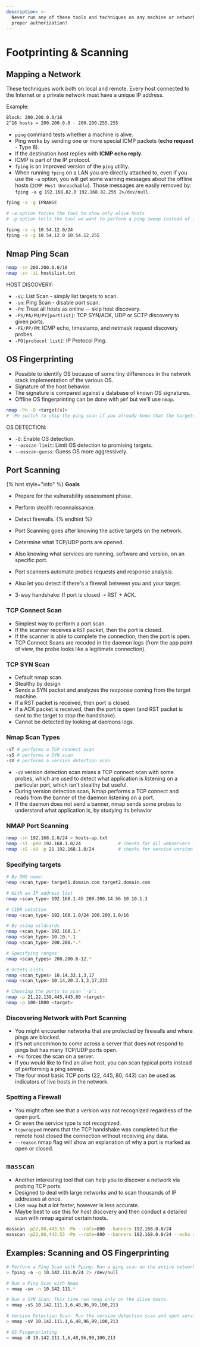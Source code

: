 ```yaml
---
description: >-
  Never run any of these tools and techniques on any machine or network without
  proper authorization!
---
```


# Footprinting & Scanning

## Mapping a Network

These techniques work both on local and remote. Every host connected to the Internet or a private network must have a unique IP address.

Example:

```bash
Block: 200.200.0.0/16
2^16 hosts = 200.200.0.0 - 200.200.255.255
```

* `ping` command tests whether a machine is alive.
* Ping works by sending one or more special ICMP packets \(**echo request** - Type 8\).
* If the destination host replies with **ICMP echo reply**.
* ICMP is part of the IP protocol.
* `fping` is an improved version of the `ping` utility.
* When running `fping` on a LAN you are directly attached to, even if you use the `-a` option, you will get some warning messages about the offline hosts \(`ICMP Host Unreachable`\). Those messages are easily removed by: `fping -a g 192.168.82.0 192.168.82.255 2>/dev/null`.

```bash
fping -a -g IPRANGE

# -a option forces the tool to show only alive hosts
# -g option tells the tool we want to perform a ping sweep instead of standard ping

fping -a -g 10.54.12.0/24
fping -a -g 10.54.12.0 10.54.12.255
```

## Nmap Ping Scan

```bash
nmap -sn 200.200.0.0/16
nmap -sn -iL hostilist.txt
```

HOST DISCOVERY:

* `-sL`: List Scan - simply list targets to scan.
* `-sn`: Ping Scan - disable port scan.
* `-Pn`: Treat all hosts as online -- skip host discovery.
* `-PS/PA/PU/PY[portlist]`: TCP SYN/ACK, UDP or SCTP discovery to given ports.
* `-PE/PP/PM`: ICMP echo, timestamp, and netmask request discovery probes.
* `-PO[protocol list]`: IP Protocol Ping.

## OS Fingerprinting

* Possible to identify OS because of some tiny differences in the network stack implementation of the various OS.
* Signature of the host behavior.
* The signature is compared against a database of known OS signatures.
* Offline OS fingerprinting can be done with `p0f` but we'll use `nmap`.

```bash
nmap -Pn -O <target(s)>
# -Pn switch to skip the ping scan if you already know that the targets are alive
```

OS DETECTION:

* `-O`: Enable OS detection.
* `--osscan-limit`: Limit OS detection to promising targets.
* `--osscan-guess`: Guess OS more aggressively.

## Port Scanning

{% hint style="info" %}
**Goals**

* Prepare for the vulnerability assessment phase.
* Perform stealth reconnaissance.
* Detect firewalls.
{% endhint %}

* Port Scanning goes after knowing the active targets on the network.
* Determine what TCP/UDP ports are opened.
* Also knowing what services are running, software and version, on an specific port.
* Port scanners automate probes requests and response analysis.
* Also let you detect if there's a firewall between you and your target.
* 3-way handshake: If port is closed ➝ RST + ACK.

### TCP Connect Scan

* Simplest way to perform a port scan.
* If the scanner receives a `RST` packet, then the port is closed.
* If the scanner is able to complete the connection, then the port is open.
* TCP Connect Scans are recoded in the daemon logs \(from the app point of view, the probe looks like a legitimate connection\).

### TCP SYN Scan

* Default nmap scan.
* Stealthy by design
* Sends a SYN packet and analyzes the response coming from the target machine.
* If a RST packet is received, then port is closed.
* if a ACK packet is received, then the port is open \(and RST packet is sent to the target to stop the handshake\).
* Cannot be detected by looking at daemons logs.

### Nmap Scan Types

```bash
-sT # performs a TCP connect scan
-sS # performs a SYN scan
-sV # performs a version detection scan
```

* `-sV` version detection scan mixes a TCP connect scan with some probes, which are used to detect what application is listening on a particular port, which isn't stealthy but useful.
* During version detection scan, Nmap performs a TCP connect and reads from the banner of the daemon listening on a port.
* If the daemon does not send a banner, nmap sends some probes to understand what application is, by studying its behavior

### NMAP Port Scanning

```bash
nmap -sn 192.168.1.0/24 > hosts-up.txt
nmap -sT -p80 192.168.1.0/24              # checks for all webservers in this network range
nmap -sS -sV -p 21 192.168.1.0/24         # checks for service version
```

### Specifying targets

```bash
# By DNS name:
nmap <scan_type> target1.domain.com target2.domain.com

# With an IP address list
nmap <scan_type> 192.168.1.45 200.200.14.56 10.10.1.3

# CIDR notation
nmap <scan_type> 192.168.1.0/24 200.200.1.0/16

# By using wildcards
nmap <scan_type> 192.168.1.*
nmap <scan_type> 10.10.*.1
nmap <scan_type> 200.200.*.*

# Specifying ranges
nmap <scan_types> 200.200.6-12.*

# Octets Lists
nmap <scan_types> 10.14.33.1,3,17
nmap <scan_type> 10.14,20.3.1,3,17,233

# Choosing the ports to scan `-p`:
nmap -p 21,22,139,445,443,80 <target>
nmap -p 100-1000 <target>
```

### Discovering Network with Port Scanning

* You might encounter networks that are protected by firewalls and where pings are blocked.
* It's not uncommon to come across a server that does not respond to pings but has many TCP/UDP ports open.
* `-Pn`: forces the scan on a server.
* If you would like to find an alive host, you can scan typical ports instead of performing a ping sweep.
* The four most basic TCP ports \(22, 445, 80, 443\) can be used as indicators of live hosts in the network.

### Spotting a Firewall

* You might often see that a version was not recognized regardless of the open port.
* Or even the service type is not recognized.
* `tcpwrapped` means that the TCP handshake was completed but the remote host closed the connection without receiving any data.
* `--reason` nmap flag will show an explanation of why a port is marked as open or closed.

## `masscan`

* Another interesting tool that can help you to discover a network via probing TCP ports.
* Designed to deal with large networks and to scan thousands of IP addresses at once.
* Like `nmap` but a lot faster, however is less accurate.
* Maybe best to use this for host discovery and then conduct a detailed scan with nmap against certain hosts.

```bash
masscan -p22,80,443,53 -Pn --rate=800 --banners 192.168.0.0/24
masscan -p22,80,443,53 -Pn --rate=800 --banners 192.168.0.0/24 --echo > masscan.conf
```

## Examples: Scanning and OS Fingerprinting

```bash
# Perform a Ping Scan with Fping: Run a ping scan on the entire network with fping.
> fping -a -g 10.142.111.0/24 2> /dev/null

# Run a Ping Scan with Nmap
> nmap -sn -n 10.142.111.*

# Run a SYN Scan: This time run nmap only on the alive hosts.
> nmap -sS 10.142.111.1,6,48,96,99,100,213

# Version Detection Scan: Run the version detection scan and spot services running on non-conventional default ports.
> nmap -sV 10.142.111.1,6,48,96,99,100,213

# OS Fingerprinting
> nmap -O 10.142.111.1,6,48,96,99,100,213
```

